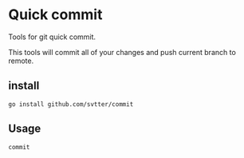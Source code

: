 # Quick commit

Tools for git quick commit.

This tools will commit all of your changes and push current branch to remote.


## install

`go install github.com/svtter/commit`


## Usage

`commit`